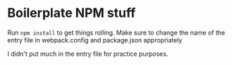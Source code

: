# Boilerplate NPM stuff

Run ```npm install``` to get things rolling.
Make sure to change the name of the entry file in webpack.config and package.json appropriately

I didn't put much in the entry file for practice purposes.
